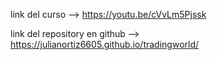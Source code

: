 link del curso  --> https://youtu.be/cVvLm5Pjssk

link del repository en github --> https://julianortiz6605.github.io/tradingworld/